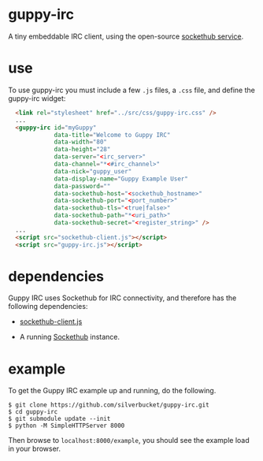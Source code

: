 guppy-irc
=========

A tiny embeddable IRC client, using the open-source [sockethub service](http://sockethub.org).

use
===

To use guppy-irc you must include a few `.js` files, a `.css` file, and define the guppy-irc widget:

```html
  <link rel="stylesheet" href="../src/css/guppy-irc.css" />
  ...
  <guppy-irc id="myGuppy"
             data-title="Welcome to Guppy IRC"
             data-width="80"
             data-height="28"
             data-server="<irc_server>"
             data-channel="*<#irc_channel>"
             data-nick="guppy_user"
             data-display-name="Guppy Example User"
             data-password=""
             data-sockethub-host="<sockethub_hostname>"
             data-sockethub-port="<port_number>"
             data-sockethub-tls="<true|false>"
             data-sockethub-path="*<uri_path>"
             data-sockethub-secret="<register_string>" />
  ...
  <script src="sockethub-client.js"></script>
  <script src="guppy-irc.js"></script>
```

dependencies
============

Guppy IRC uses Sockethub for IRC connectivity, and therefore has the following
dependencies:

* [sockethub-client.js](http://github.com/sockethub/sockethub-client)

* A running [Sockethub](http://github.com/sockethub/sockethub) instance.


example
=======

To get the Guppy IRC example up and running, do the following.

    $ git clone https://github.com/silverbucket/guppy-irc.git
    $ cd guppy-irc
    $ git submodule update --init
    $ python -M SimpleHTTPServer 8000

Then browse to `localhost:8000/example`, you should see the example load in your
browser.
